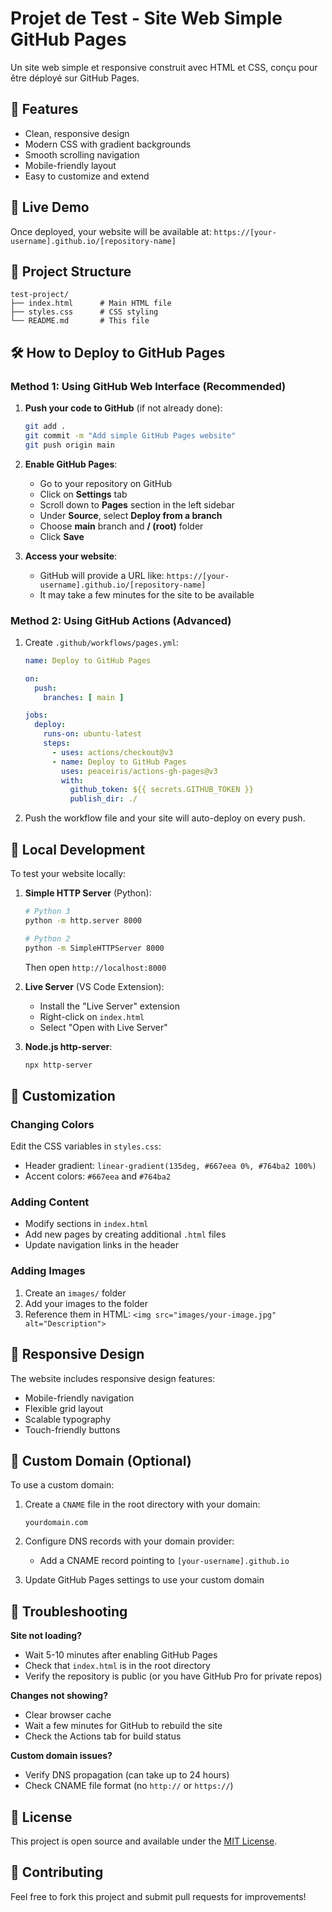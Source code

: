 # Projet de Test - Site Web Simple GitHub Pages

Un site web simple et responsive construit avec HTML et CSS, conçu pour être déployé sur GitHub Pages.

## 🌟 Features

- Clean, responsive design
- Modern CSS with gradient backgrounds
- Smooth scrolling navigation
- Mobile-friendly layout
- Easy to customize and extend

## 🚀 Live Demo

Once deployed, your website will be available at: `https://[your-username].github.io/[repository-name]`

## 📁 Project Structure

```
test-project/
├── index.html      # Main HTML file
├── styles.css      # CSS styling
└── README.md       # This file
```

## 🛠️ How to Deploy to GitHub Pages

### Method 1: Using GitHub Web Interface (Recommended)

1. **Push your code to GitHub** (if not already done):
   ```bash
   git add .
   git commit -m "Add simple GitHub Pages website"
   git push origin main
   ```

2. **Enable GitHub Pages**:
   - Go to your repository on GitHub
   - Click on **Settings** tab
   - Scroll down to **Pages** section in the left sidebar
   - Under **Source**, select **Deploy from a branch**
   - Choose **main** branch and **/ (root)** folder
   - Click **Save**

3. **Access your website**:
   - GitHub will provide a URL like: `https://[your-username].github.io/[repository-name]`
   - It may take a few minutes for the site to be available

### Method 2: Using GitHub Actions (Advanced)

1. Create `.github/workflows/pages.yml`:
   ```yaml
   name: Deploy to GitHub Pages

   on:
     push:
       branches: [ main ]

   jobs:
     deploy:
       runs-on: ubuntu-latest
       steps:
         - uses: actions/checkout@v3
         - name: Deploy to GitHub Pages
           uses: peaceiris/actions-gh-pages@v3
           with:
             github_token: ${{ secrets.GITHUB_TOKEN }}
             publish_dir: ./
   ```

2. Push the workflow file and your site will auto-deploy on every push.

## 🔧 Local Development

To test your website locally:

1. **Simple HTTP Server** (Python):
   ```bash
   # Python 3
   python -m http.server 8000

   # Python 2
   python -m SimpleHTTPServer 8000
   ```
   Then open `http://localhost:8000`

2. **Live Server** (VS Code Extension):
   - Install the "Live Server" extension
   - Right-click on `index.html`
   - Select "Open with Live Server"

3. **Node.js http-server**:
   ```bash
   npx http-server
   ```

## 🎨 Customization

### Changing Colors
Edit the CSS variables in `styles.css`:
- Header gradient: `linear-gradient(135deg, #667eea 0%, #764ba2 100%)`
- Accent colors: `#667eea` and `#764ba2`

### Adding Content
- Modify sections in `index.html`
- Add new pages by creating additional `.html` files
- Update navigation links in the header

### Adding Images
1. Create an `images/` folder
2. Add your images to the folder
3. Reference them in HTML: `<img src="images/your-image.jpg" alt="Description">`

## 📱 Responsive Design

The website includes responsive design features:
- Mobile-friendly navigation
- Flexible grid layout
- Scalable typography
- Touch-friendly buttons

## 🔗 Custom Domain (Optional)

To use a custom domain:

1. Create a `CNAME` file in the root directory with your domain:
   ```
   yourdomain.com
   ```

2. Configure DNS records with your domain provider:
   - Add a CNAME record pointing to `[your-username].github.io`

3. Update GitHub Pages settings to use your custom domain

## 📝 Troubleshooting

**Site not loading?**
- Wait 5-10 minutes after enabling GitHub Pages
- Check that `index.html` is in the root directory
- Verify the repository is public (or you have GitHub Pro for private repos)

**Changes not showing?**
- Clear browser cache
- Wait a few minutes for GitHub to rebuild the site
- Check the Actions tab for build status

**Custom domain issues?**
- Verify DNS propagation (can take up to 24 hours)
- Check CNAME file format (no `http://` or `https://`)

## 📄 License

This project is open source and available under the [MIT License](LICENSE).

## 🤝 Contributing

Feel free to fork this project and submit pull requests for improvements!
